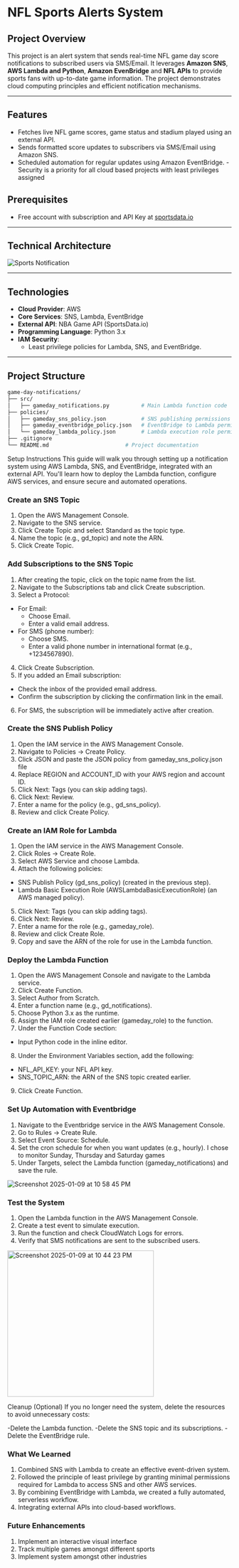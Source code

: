 
# NFL Sports Alerts System

## **Project Overview**
This project is an alert system that sends real-time NFL game day score notifications to subscribed users via SMS/Email. It leverages **Amazon SNS**, **AWS Lambda and Python**, **Amazon EvenBridge** and **NFL APIs** to provide sports fans with up-to-date game information. The project demonstrates cloud computing principles and efficient notification mechanisms.  

---

## **Features**
- Fetches live NFL game scores, game status and stadium played using an external API.
- Sends formatted score updates to subscribers via SMS/Email using Amazon SNS.
- Scheduled automation for regular updates using Amazon EventBridge.
-Security is a priority for all cloud based projects with least privileges assigned

## **Prerequisites**
- Free account with subscription and API Key at [sportsdata.io](https://sportsdata.io/)
---

## **Technical Architecture**
![Sports Notification](https://github.com/user-attachments/assets/d7a1f1b3-d426-4a1b-b69a-a525fa1ae726)

---


## **Technologies**
- **Cloud Provider**: AWS
- **Core Services**: SNS, Lambda, EventBridge
- **External API**: NBA Game API (SportsData.io)
- **Programming Language**: Python 3.x
- **IAM Security**:
  - Least privilege policies for Lambda, SNS, and EventBridge.

---

## **Project Structure**
```bash
game-day-notifications/
├── src/
│   ├── gameday_notifications.py          # Main Lambda function code
├── policies/
│   ├── gameday_sns_policy.json           # SNS publishing permissions
│   ├── gameday_eventbridge_policy.json   # EventBridge to Lambda permissions
│   └── gameday_lambda_policy.json        # Lambda execution role permissions
├── .gitignore
└── README.md                        # Project documentation
```

Setup Instructions
This guide will walk you through setting up a notification system using AWS Lambda, SNS, and EventBridge, integrated with an external API. You'll learn how to deploy the Lambda function, configure AWS services, and ensure secure and automated operations.

### **Create an SNS Topic**
1. Open the AWS Management Console.
2. Navigate to the SNS service.
3. Click Create Topic and select Standard as the topic type.
4. Name the topic (e.g., gd_topic) and note the ARN.
5. Click Create Topic.

### **Add Subscriptions to the SNS Topic**
1. After creating the topic, click on the topic name from the list.
2. Navigate to the Subscriptions tab and click Create subscription.
3. Select a Protocol:
- For Email:
  - Choose Email.
  - Enter a valid email address.
- For SMS (phone number):
  - Choose SMS.
  - Enter a valid phone number in international format (e.g., +1234567890).

4. Click Create Subscription.
5. If you added an Email subscription:
- Check the inbox of the provided email address.
- Confirm the subscription by clicking the confirmation link in the email.
6. For SMS, the subscription will be immediately active after creation.

### **Create the SNS Publish Policy**
1. Open the IAM service in the AWS Management Console.
2. Navigate to Policies → Create Policy.
3. Click JSON and paste the JSON policy from gameday_sns_policy.json file
4. Replace REGION and ACCOUNT_ID with your AWS region and account ID.
5. Click Next: Tags (you can skip adding tags).
6. Click Next: Review.
7. Enter a name for the policy (e.g., gd_sns_policy).
8. Review and click Create Policy.

### **Create an IAM Role for Lambda**
1. Open the IAM service in the AWS Management Console.
2. Click Roles → Create Role.
3. Select AWS Service and choose Lambda.
4. Attach the following policies:
- SNS Publish Policy (gd_sns_policy) (created in the previous step).
- Lambda Basic Execution Role (AWSLambdaBasicExecutionRole) (an AWS managed policy).
5. Click Next: Tags (you can skip adding tags).
6. Click Next: Review.
7. Enter a name for the role (e.g., gameday_role).
8. Review and click Create Role.
9. Copy and save the ARN of the role for use in the Lambda function.

### **Deploy the Lambda Function**
1. Open the AWS Management Console and navigate to the Lambda service.
2. Click Create Function.
3. Select Author from Scratch.
4. Enter a function name (e.g., gd_notifications).
5. Choose Python 3.x as the runtime.
6. Assign the IAM role created earlier (gameday_role) to the function.
7. Under the Function Code section:
- Input Python code in the inline editor.
8. Under the Environment Variables section, add the following:
- NFL_API_KEY: your NFL API key.
- SNS_TOPIC_ARN: the ARN of the SNS topic created earlier.
9. Click Create Function.


### **Set Up Automation with Eventbridge**
1. Navigate to the Eventbridge service in the AWS Management Console.
2. Go to Rules → Create Rule.
3. Select Event Source: Schedule.
4. Set the cron schedule for when you want updates (e.g., hourly). I chose to monitor Sunday, Thursday and Saturday games
5. Under Targets, select the Lambda function (gameday_notifications) and save the rule.

![Screenshot 2025-01-09 at 10 58 45 PM](https://github.com/user-attachments/assets/c540a2a1-cc88-468a-b5c4-722f3be1b316)


### **Test the System**
1. Open the Lambda function in the AWS Management Console.
2. Create a test event to simulate execution.
3. Run the function and check CloudWatch Logs for errors.
4. Verify that SMS notifications are sent to the subscribed users.

<img width="329" alt="Screenshot 2025-01-09 at 10 44 23 PM" src="https://github.com/user-attachments/assets/822a4ae1-9697-4863-97d4-055414c07864" />

Cleanup (Optional)
If you no longer need the system, delete the resources to avoid unnecessary costs:

-Delete the Lambda function.
-Delete the SNS topic and its subscriptions.
-Delete the EventBridge rule.

### **What We Learned**
1. Combined SNS with Lambda to create an effective event-driven system.
2. Followed the principle of least privilege by granting minimal permissions required for Lambda to access SNS and other AWS services.
3. By combining EventBridge with Lambda, we created a fully automated, serverless workflow.
4. Integrating external APIs into cloud-based workflows.


### **Future Enhancements**
1. Implement an interactive visual interface
2. Track multiple games amongst different sports
3. Implement system amongst other industries
